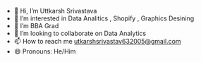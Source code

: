 - 👋 Hi, I’m Uttkarsh Srivastava
- 👀 I’m interested in Data Analitics , Shopify , Graphics Desining
- 🌱 I’m BBA Grad 
- 💞️ I’m looking to collaborate on Data Analytics 
- 📫 How to reach me utkarshsrivastav632005@gmail.com
- 😄 Pronouns: He/Him 

<!---
Uttkarsh632005/Uttkarsh632005 is a ✨ special ✨ repository because its `README.md` (this file) appears on your GitHub profile.
You can click the Preview link to take a look at your changes.
--->
